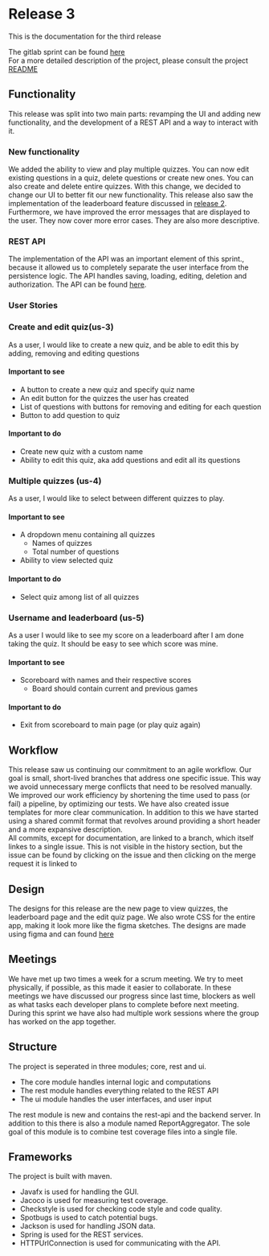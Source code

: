 # Release 3
This is the documentation for the third release

The gitlab sprint can be found [here](https://gitlab.stud.idi.ntnu.no/it1901/groups-2021/gr2114/gr2114/-/milestones/3)  
For a more detailed description of the project, please consult the project [README](../../README.md)

## Functionality
This release was split into two main parts: revamping the UI and adding new functionality,
and the development of a REST API and a way to interact with it.

### New functionality
We added the ability to view and play multiple quizzes. 
You can now edit existing questions in a quiz, delete questions or create new ones. 
You can also create and delete entire quizzes. With this change, we decided to change our UI to better fit our new functionality. 
This release also saw the implementation of the leaderboard feature discussed in 
[release 2](https://gitlab.stud.idi.ntnu.no/it1901/groups-2021/gr2114/gr2114/-/blob/main/docs/release2). Furthermore, we 
have improved the error messages that are displayed to the user. They now cover more error cases. They are also more descriptive.

### REST API  

The implementation of the API was an important element of this sprint., 
because it allowed us to completely separate the user interface from the persistence logic.
The API handles saving, loading, editing, deletion and authorization. The API can be found [here](../API_Documentation.md).

### User Stories

### Create and edit quiz(us-3)

As a user, I would like to create a new quiz, and be able to edit this by adding, removing and editing questions

#### Important to see

- A button to create a new quiz and specify quiz name
- An edit button for the quizzes the user has created
- List of questions with buttons for removing and editing for each question
- Button to add question to quiz

#### Important to do

- Create new quiz with a custom name
- Ability to edit this quiz, aka add questions and edit all its questions

### Multiple quizzes (us-4)

As a user, I would like to select between different quizzes to play.

#### Important to see

- A dropdown menu containing all quizzes
    - Names of quizzes
    - Total number of questions
- Ability to view selected quiz

#### Important to do

- Select quiz among list of all quizzes

### Username and leaderboard (us-5)

As a user I would like to see my score on a leaderboard after I am done taking the quiz. It should be easy to see which score was mine.

#### Important to see

- Scoreboard with names and their respective scores
    - Board should contain current and previous games

#### Important to do

- Exit from scoreboard to main page (or play quiz again)




## Workflow 

This release saw us continuing our commitment to an agile workflow.
Our goal is small, short-lived branches that address one specific issue. 
This way we avoid unnecessary merge conflicts that need to be resolved manually. 
We improved our work efficiency by shortening the time used to pass (or fail) a pipeline, 
by optimizing our tests.
We have also created issue templates for more clear communication. 
In addition to this we have started using a shared commit format that revolves around providing a short header and a 
more expansive description.  
All commits, except for documentation, are linked to a branch, which itself linkes to a single issue. This is not visible in the history section, but the issue can be found by clicking on the issue and then clicking on the merge request it is linked to


## Design

The designs for this release are the new page to view quizzes, the leaderboard page and the edit quiz page. We also wrote CSS for the entire app, making it look more like the figma sketches.
The designs are made using figma and can found [here](https://www.figma.com/file/fIa83jzzjFGX31jdjN8C2o/Untitled?node-id=12%3A2)

## Meetings

We have met up two times a week for a scrum meeting. We try to meet physically, if possible, as this made it easier to collaborate. In these meetings we have discussed our progress since last time, blockers as well as what tasks each developer plans to complete before next meeting. During this sprint we have also had multiple work sessions where the group has worked on the app together.


## Structure
The project is seperated in three modules; core, rest and ui.
 - The core module handles internal logic and computations
 - The rest module handles everything related to the REST API
 - The ui module handles the user interfaces, and user input

The rest module is new and contains the rest-api and the backend server. In addition to this 
there is also a module named ReportAggregator. The sole goal of this module is to combine test coverage files
into a single file. 

## Frameworks

The project is built with maven. 
 - Javafx is used for handling the GUI.
 - Jacoco is used for measuring test coverage.
 - Checkstyle is used for checking code style and code quality.
 - Spotbugs is used to catch potential bugs.
 - Jackson is used for handling JSON data.
 - Spring is used for the REST services.
 - HTTPUrlConnection is used for communicating with the API.
